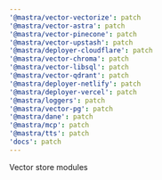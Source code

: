 ```yaml
---
'@mastra/vector-vectorize': patch
'@mastra/vector-astra': patch
'@mastra/vector-pinecone': patch
'@mastra/vector-upstash': patch
'@mastra/deployer-cloudflare': patch
'@mastra/vector-chroma': patch
'@mastra/vector-libsql': patch
'@mastra/vector-qdrant': patch
'@mastra/deployer-netlify': patch
'@mastra/deployer-vercel': patch
'@mastra/loggers': patch
'@mastra/vector-pg': patch
'@mastra/dane': patch
'@mastra/mcp': patch
'@mastra/tts': patch
'docs': patch
---
```


Vector store modules
